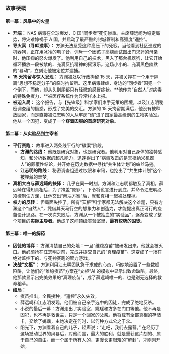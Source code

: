 ### **故事梗概**

#### **第一幕：风暴中的火星**

- **开端：** NAS 病毒在全球爆发，C 国“同步者”死伤惨重。主席薛远崎为稳定局势，将灾难嫁祸于 A 国，并启动了最严酷的封城管制和高强度“遥控”。
- **导火索（寻衅滋事）：** 方渊无法忍受这种高压下的死寂。当他看到社区巡逻的机器狗，正在用冰冷的电子音，训斥一个因孩子高烧而试图出门求药的母亲时，他压抑的怒火爆发了。他利用自己的技术，黑入了那台机器狗，让它开始循环播放一段被禁的、充满反抗精神的摇滚乐。这场小小的、充满黑色幽默的“暴动”，立刻让他被定位并逮捕。
- **15 天拘留与惊人发现：** 方渊被处以行政拘留 15 天，并被关押在一个用于隔离“思想不稳定分子”的临时拘留所。这里病毒肆虐，身边的“同步者”囚犯一个个倒下，而他，却从头到尾都只有轻微的感冒症状。**他作为“自然人”对病毒的特殊免疫力，**被医疗系统作为异常样本上报。
- **被迫入局：** 这个报告，与【先锋级】科学家们束手无策的困境，以及江志明秘密调查组的疑惑，形成了完美的交汇。方渊的 15 天拘留期满后，他没有被释放回家，而是直接被江志明的人从牢房“请”进了国家最高级别的生物实验室。他从一个囚犯，变成了一个**穿着囚服的首席研究对象**。

#### **第二幕：从实验品到主宰者**

- **平行赛跑：** 故事进入两条线平行的“破案”阶段。
  - **方渊的路线：** 他既是研究对象，也是研究者。他利用对自己身体的独特感知，和分析数据的超凡能力，迅速得出了“病毒攻击的是天枢纳米机器人”的颠覆性结论，并开始在历史数据中寻找“共生体计划”的蛛丝马迹。
  - **江志明的路线：** 秘密调查组通过权限和审讯，也挖出了“共生体计划”这个被埋藏的噩梦。
- **真相大白与薛远崎的抉择：** 几乎在同一时刻，方渊和江志明都触及了真相。薛远崎在得知真相后，为了掩盖“原罪”，下令将谎言进行到底，并命令江志明必须控制住方渊，让他交出“解决方案”后，就和真相一起被处理掉。
- **权力的反转：** 但局面失控了。所有“天枢”科学家都无法解决这个难题，只有方渊这个“自然人”，凭借其天马行空的想象力和创造力，才能提出真正可行的疫苗设计思路。在一次次失败后，方渊从一个被抽血的“实验品”，逐渐变成了整个项目的**实际主导者**。他成了这间顶级实验室里，**最有权势的囚徒**。

#### **第三幕：唯一的解药**

- **囚徒的博弈：** 方渊清楚自己的处境：一旦“维稳疫苗”被研发出来，他就会被灭口。他必须抢在江志明之前，完成并提交自己的“真理疫苗”。这变成了一场在绝对监控下的、与死神赛跑的智力游戏。
- **决战“文枢”：** 方渊利用江志明团队急于求成的心态，巧妙地设置了一些数据陷阱，让他们的“维稳疫苗”方案在“文枢”AI 的模拟中显示出致命缺陷。最终，他那款显示出完美效果的“真理疫苗”，成了薛远崎唯一的、也是别无选择的救命稻草。
- **结局：**
  - 疫苗推出，全民接种。“遥控”永久失效。
  - 薛远崎和江志明发现，他们被自己亲手选中的囚徒，完成了绝地反杀。
  - 小说的最后一幕：方渊走出了实验室，姚瑶和方多在门口等他。他不再是囚犯，也不再是救世主，只是一个回家的父亲。他将载有全部真相的存储卡，交给了姚瑶，由她决定在何时、以何种方式公之于众。
  - 阳光下，方渊看着自己的儿子，轻声说：“走吧，我们去露营。” 在经历了这场撼动世界的风暴后，对他而言，最大的胜利，就是重获这片刻的、属于自己的自由。而一个属于所有人的、更漫长更艰难的“解封”，才刚刚开始。
